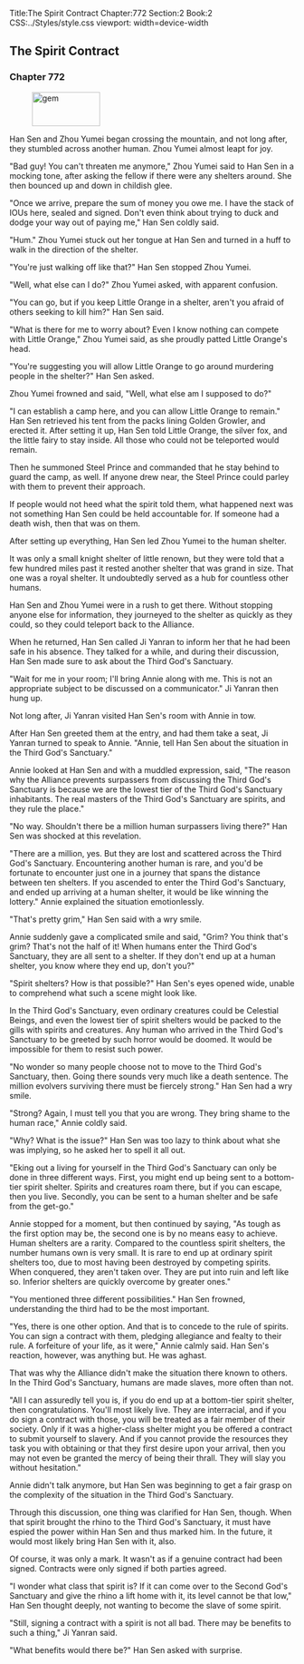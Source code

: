 Title:The Spirit Contract 
Chapter:772 
Section:2 
Book:2 
CSS:../Styles/style.css 
viewport: width=device-width
  
## The Spirit Contract
### Chapter 772 
<figure>
	<img src="../Images/gem.gif" alt="gem" id="gem" width="120" height="60" />
</figure>
  

  
  Han Sen and Zhou Yumei began crossing the mountain, and not long after, they stumbled across another human. Zhou Yumei almost leapt for joy.

"Bad guy! You can't threaten me anymore," Zhou Yumei said to Han Sen in a mocking tone, after asking the fellow if there were any shelters around. She then bounced up and down in childish glee.

"Once we arrive, prepare the sum of money you owe me. I have the stack of IOUs here, sealed and signed. Don't even think about trying to duck and dodge your way out of paying me," Han Sen coldly said.

"Hum." Zhou Yumei stuck out her tongue at Han Sen and turned in a huff to walk in the direction of the shelter.

"You're just walking off like that?" Han Sen stopped Zhou Yumei.

"Well, what else can I do?" Zhou Yumei asked, with apparent confusion.

"You can go, but if you keep Little Orange in a shelter, aren't you afraid of others seeking to kill him?" Han Sen said.

"What is there for me to worry about? Even I know nothing can compete with Little Orange," Zhou Yumei said, as she proudly patted Little Orange's head.

"You're suggesting you will allow Little Orange to go around murdering people in the shelter?" Han Sen asked.

Zhou Yumei frowned and said, "Well, what else am I supposed to do?"

"I can establish a camp here, and you can allow Little Orange to remain." Han Sen retrieved his tent from the packs lining Golden Growler, and erected it. After setting it up, Han Sen told Little Orange, the silver fox, and the little fairy to stay inside. All those who could not be teleported would remain.

Then he summoned Steel Prince and commanded that he stay behind to guard the camp, as well. If anyone drew near, the Steel Prince could parley with them to prevent their approach.

If people would not heed what the spirit told them, what happened next was not something Han Sen could be held accountable for. If someone had a death wish, then that was on them.

After setting up everything, Han Sen led Zhou Yumei to the human shelter.

It was only a small knight shelter of little renown, but they were told that a few hundred miles past it rested another shelter that was grand in size. That one was a royal shelter. It undoubtedly served as a hub for countless other humans.

Han Sen and Zhou Yumei were in a rush to get there. Without stopping anyone else for information, they journeyed to the shelter as quickly as they could, so they could teleport back to the Alliance.

When he returned, Han Sen called Ji Yanran to inform her that he had been safe in his absence. They talked for a while, and during their discussion, Han Sen made sure to ask about the Third God's Sanctuary.

"Wait for me in your room; I'll bring Annie along with me. This is not an appropriate subject to be discussed on a communicator." Ji Yanran then hung up.

Not long after, Ji Yanran visited Han Sen's room with Annie in tow.

After Han Sen greeted them at the entry, and had them take a seat, Ji Yanran turned to speak to Annie. "Annie, tell Han Sen about the situation in the Third God's Sanctuary."

Annie looked at Han Sen and with a muddled expression, said, "The reason why the Alliance prevents surpassers from discussing the Third God's Sanctuary is because we are the lowest tier of the Third God's Sanctuary inhabitants. The real masters of the Third God's Sanctuary are spirits, and they rule the place."

"No way. Shouldn't there be a million human surpassers living there?" Han Sen was shocked at this revelation.

"There are a million, yes. But they are lost and scattered across the Third God's Sanctuary. Encountering another human is rare, and you'd be fortunate to encounter just one in a journey that spans the distance between ten shelters. If you ascended to enter the Third God's Sanctuary, and ended up arriving at a human shelter, it would be like winning the lottery." Annie explained the situation emotionlessly.

"That's pretty grim," Han Sen said with a wry smile.

Annie suddenly gave a complicated smile and said, "Grim? You think that's grim? That's not the half of it! When humans enter the Third God's Sanctuary, they are all sent to a shelter. If they don't end up at a human shelter, you know where they end up, don't you?"

"Spirit shelters? How is that possible?" Han Sen's eyes opened wide, unable to comprehend what such a scene might look like.

In the Third God's Sanctuary, even ordinary creatures could be Celestial Beings, and even the lowest tier of spirit shelters would be packed to the gills with spirits and creatures. Any human who arrived in the Third God's Sanctuary to be greeted by such horror would be doomed. It would be impossible for them to resist such power.

"No wonder so many people choose not to move to the Third God's Sanctuary, then. Going there sounds very much like a death sentence. The million evolvers surviving there must be fiercely strong." Han Sen had a wry smile.

"Strong? Again, I must tell you that you are wrong. They bring shame to the human race," Annie coldly said.

"Why? What is the issue?" Han Sen was too lazy to think about what she was implying, so he asked her to spell it all out.

"Eking out a living for yourself in the Third God's Sanctuary can only be done in three different ways. First, you might end up being sent to a bottom-tier spirit shelter. Spirits and creatures roam there, but if you can escape, then you live. Secondly, you can be sent to a human shelter and be safe from the get-go."

Annie stopped for a moment, but then continued by saying, "As tough as the first option may be, the second one is by no means easy to achieve. Human shelters are a rarity. Compared to the countless spirit shelters, the number humans own is very small. It is rare to end up at ordinary spirit shelters too, due to most having been destroyed by competing spirits. When conquered, they aren't taken over. They are put into ruin and left like so. Inferior shelters are quickly overcome by greater ones."

"You mentioned three different possibilities." Han Sen frowned, understanding the third had to be the most important.

"Yes, there is one other option. And that is to concede to the rule of spirits. You can sign a contract with them, pledging allegiance and fealty to their rule. A forfeiture of your life, as it were," Annie calmly said. Han Sen's reaction, however, was anything but. He was aghast.

That was why the Alliance didn't make the situation there known to others. In the Third God's Sanctuary, humans are made slaves, more often than not.

"All I can assuredly tell you is, if you do end up at a bottom-tier spirit shelter, then congratulations. You'll most likely live. They are interracial, and if you do sign a contract with those, you will be treated as a fair member of their society. Only if it was a higher-class shelter might you be offered a contract to submit yourself to slavery. And if you cannot provide the resources they task you with obtaining or that they first desire upon your arrival, then you may not even be granted the mercy of being their thrall. They will slay you without hesitation."

Annie didn't talk anymore, but Han Sen was beginning to get a fair grasp on the complexity of the situation in the Third God's Sanctuary.

Through this discussion, one thing was clarified for Han Sen, though. When that spirit brought the rhino to the Third God's Sanctuary, it must have espied the power within Han Sen and thus marked him. In the future, it would most likely bring Han Sen with it, also.

Of course, it was only a mark. It wasn't as if a genuine contract had been signed. Contracts were only signed if both parties agreed.

"I wonder what class that spirit is? If it can come over to the Second God's Sanctuary and give the rhino a lift home with it, its level cannot be that low," Han Sen thought deeply, not wanting to become the slave of some spirit.

"Still, signing a contract with a spirit is not all bad. There may be benefits to such a thing," Ji Yanran said.

"What benefits would there be?" Han Sen asked with surprise.

